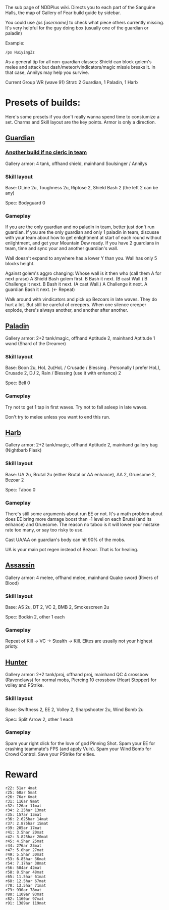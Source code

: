 The sub page of NDDPlus wiki. Directs you to each part of the Sanguine Halls, the map of Gallery of Fear build guide by sidebar.

You could use */ps [username]* to check what piece others currently missing. It's very helpful for the guy doing box (usually one of the guardian or paladin)

Example:

	/ps HuiyingZz

As a general tip for all non-guardian classes: Shield can block golem's melee and attack but dash/meteor/vindicators/magic missle breaks it. In that case, Annilys may help you survive.

Current Group WR (wave 91) Strat: 2 Guardian, 1 Paladin, 1 Harb

# Presets of builds:

  Here's some presets if you don't really wanna spend time to constumize a set.
  Charms and Skill layout are the key points. Armor is only a direction.

## [Guardian](https://www.ohthemisery.tk/builder/m=None&o=Blackblood%20Coagulant-3&h=Stonewrought%20Helmet-3&c=Crimson%20Ribcage-3&l=Mycelic%20Skin-3&b=Shrouded%20Sabatons-3&charm=Arc-_Aegis-4-W,Swi-efense-2-W,Sed-efense-3-W,Ser-ineage-3-W)

### [Another build if no cleric in team](https://www.ohthemisery.tk/builder/charm=Arc-_Aegis-4-W,Fec-Basket-3-G,Del-_Fruit-2-G,Ser-ineage-3-W)

Gallery armor: 4 tank, offhand shield, mainhand Soulsinger / Annilys 

### Skill layout

Base: DLine 2u, Toughness 2u,  Riptose 2, Shield Bash 2 (the left 2 can be any)

Spec: Bodyguard 0

### Gameplay

If you are the only guardian and no paladin in team, better just don't run guardian. If you are the only guardian and only 1 paladin in team, discusse with your team about how to get enlightment at start of each round without enlightment, and get your Mountain Dew ready. If you have 2 guardians in team, time and sync your and another guardian's wall.

Wall doesn't expand to anywhere has a lower Y than you. Wall has only 5 blocks height.

Against golem's aggro changing: Whose wall is it then who (call them A for next prase) A Shield Bash golem first. B Bash it next. (B cast Wall.) B Challenge it next. B Bash it next. (A cast Wall.) A Challenge it next. A guardian Bash it next. (<- Repeat)

Walk around with vindicators and pick up Bezoars in late waves. They do hurt a lot. But still be careful of creepers. When one silence creeper explode, there's always another, and another after another.

## [Paladin](https://www.ohthemisery.tk/builder/m=EX%20Prismatic%20Blade-3&o=Timerift%20Stave-3&h=Sanguine%20Hood-3&c=EX%20Archmage's%20Vestment-3&l=Circuit%20Breaker-3&b=Energized%20Enclosure-3&charm=Aut-illery-3-C,Zoe-c_Geas-2-C,Dis-diance-3-C,Swi-diance-3-C,Les-diance-1-C)

Gallery armor: 2+2 tank/magic, offhand Aptitude 2, mainhand Aptitude 1 wand (Shard of the Dreamer)

### Skill layout

Base: Boon 2u, HoL 2u(HoL / Crusade / Blessing . Personally I prefer HoL), Crusade 2, DJ 2, Rain / Blessing (use it with enhance) 2

Spec: Bell 0

### Gameplay

Try not to get 1 tap in first waves. Try not to fall asleep in late waves.

Don't try to melee unless you want to end this run.

## [Harb](https://www.ohthemisery.tk/builder/m=Hexbound%20Elixir-3&o=Timerift%20Stave-3&h=Stonewrought%20Helmet-3&c=Silver%20Vestment-3&l=Circuit%20Breaker-3&b=Energized%20Enclosure-3&charm=Ove-_Flask-2-A,Hea-_Forge-3-A,Exp-sanity-3-A,Exp-illery-3-A,Les-illery-1-A)

Gallery armor: 2+2 tank/magic, offhand Aptitude 2, mainhand gallery bag (Nightbarb Flask)

### Skill layout

Base: UA 2u, Brutal 2u (either Brutal or AA enhance), AA 2, Gruesome 2, Bezoar 2

Spec: Taboo 0

### Gameplay

There's still some arguments about run EE or not. It's a math problem about does EE bring more damage boost than -1 level on each Brutal (and its enhance) and Gruesome. The reason no taboo is it will lower your mistake rate too many, or say too risky to use.

Cast UA/AA on guardian's body can hit 90% of the mobs.

UA is your main pot regen instead of Bezoar. That is for healing.

## [Assassin](https://www.ohthemisery.tk/builder/m=Cutter%20of%20Eons-3&o=Argentum%20Arbitrium-3&h=Fungal%20Fury-3&c=Thief's%20Raiment-3&l=Melded%20Bronzeskin-3&b=Aether%20Threads-3&charm=Ech-_Beast-5-R,Spe-_Shoot-1-R,Spr-Sheath-2-R,Anc-wstone-3-R,Les-curing-1-R)

Gallery armor: 4 melee, offhand melee, mainhand Quake sword (Rivers of Blood)

### Skill layout

Base: AS 2u, DT 2, VC 2, BMB 2, Smokescreen 2u

Spec: Bodkin 2, other 1 each

### Gameplay

Repeat of Kill -> VC -> Stealth -> Kill. Elites are usually not your highest prioty.

## [Hunter](https://www.ohthemisery.tk/builder/m=Witchbane%20Revolver-3&o=Silvari%20Coin-3&h=Falling%20Blades-3&c=Timepiece%20Plate-3&l=Laboratory%20Apron-3&b=Dichen%20Resolve-3&charm=Har-s_Roar-3-S,Fra-_Shaft-1-S,Dra-'s_Eye-2-S,Sha-sman's-3-S,Emp-acious-3-S)

Gallery armor: 2+2 tank/proj, offhand proj, mainhand QC 4 crossbow (Ravenclaws) for normal mobs, Piercing 10 crossbow (Heart Stopper) for volley and PStrike.

### Skill layout

Base: Swiftness 2, EE 2, Volley 2, Sharpshooter 2u, Wind Bomb 2u

Spec: Split Arrow 2, other 1 each

### Gameplay

Spam your right click for the love of god Pinning Shot. Spam your EE for crashing teammate's FPS (and apply Vuln). Spam your Wind Bomb for Crowd Control. Save your PStrike for elties.

# Reward

	r22: 51ar 4mat
	r25: 68ar 5mat 
	r26: 76ar 6mat
	r31: 116ar 9mat
	r32: 126ar 11mat
	r34: 2.25har 13mat 
	r35: 157ar 13mat
	r36: 2.625har 14mat 
	r37: 2.875har 15mat 
	r39: 205ar 17mat
	r41: 3.5har 20mat 
	r42: 3.825har 20mat 
	r45: 4.5har 25mat 
	r44: 276ar 23mat
	r47: 5.0har 27mat 
	r49: 5.5har 30mat 
	r53: 6.85har 36mat 
	r54: 7.17har 38mat
	r56: 504ar 42mat
	r58: 8.5har 48mat 
	r65: 11.5har 61mat 
	r68: 12.5har 67mat 
	r70: 13.5har 71mat 
	r73: 930ar 78mat
	r80: 1109ar 93mat 
	r82: 1160ar 97mat
	r91: 1389ar 119mat
